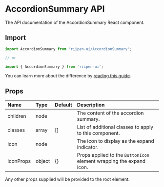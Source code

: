 <!--- This documentation is automatically generated, do not try to edit it. -->

# AccordionSummary API

<p class="description">The API documentation of the AccordionSummary React component.</p>

## Import

```js
import AccordionSummary from 'riipen-ui/AccordionSummary';

// or

import { AccordionSummary } from 'riipen-ui';
```

You can learn more about the difference by [reading this guide](/guides/bundle-size).

## Props

| Name | Type | Default | Description |
|:-----|:-----|:--------|:------------|
| <span class="prop-name">children</span> | <span class="prop-type">node</span> |  | The content of the accordion summary. |
| <span class="prop-name">classes</span> | <span class="prop-type">array</span> | <span class="prop-default">[]</span> | List of additional classes to apply to this component. |
| <span class="prop-name">icon</span> | <span class="prop-type">node</span> |  | The icon to display as the expand indicator. |
| <span class="prop-name">iconProps</span> | <span class="prop-type">object</span> | <span class="prop-default">{}</span> | Props applied to the `ButtonIcon` element wrapping the expand icon. |


Any other props supplied will be provided to the root element.